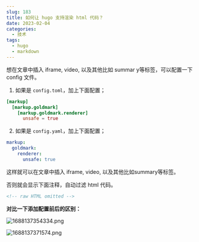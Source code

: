 ```yaml
---
slug: 183
title: 如何让 hugo 支持渲染 html 代码？
date: 2023-02-04
categories: 
  - 技术
tags: 
  - hugo
  - markdown
---
```


想在文章中插入 iframe, video, 以及其他比如 summar y等标签，可以配置一下 config 文件。



1. 如果是 `config.toml`，加上下面配置；

```toml
[markup]
  [markup.goldmark]
    [markup.goldmark.renderer]
      unsafe = true
```

2. 如果是 `config.yaml`，加上下面配置；

```yaml
markup:
  goldmark:
    renderer:
      unsafe: true
```

这样就可以在文章中插入 iframe, video, 以及其他比如summary等标签。

否则就会显示下面注释，自动过滤 html 代码。

```html
<!-- raw HTML omitted -->
```

**对比一下添加配置前后的区别：**

![1688137354334.png](https://imgurl.zishu.me/images/2023/649eee8ad344f.png)

![1688137371574.png](https://imgurl.zishu.me/images/2023/649eee9bea8e8.png)